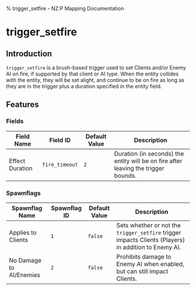 % trigger_setfire - NZ:P Mapping Documentation
# trigger_setfire

## Introduction

`trigger_setfire` is a brush-based trigger used to set Clients and/or Enemy AI on fire, if supported by that client or AI type. When the entity collides with the entity, they will be set alight, and continue to be on fire as long as they are in the trigger plus a duration specified in the entity field.

## Features

### Fields

| Field Name | Field ID | Default Value | Description |
|---|---|---|---|
| Effect Duration | `fire_timeout` | `2` | Duration (in seconds) the entity will be on fire after leaving the trigger bounds.

### Spawnflags

| Spawnflag Name | Spawnflag ID | Default Value | Description |
|---|---|---|---|
| Applies to Clients | `1` | `false` | Sets whether or not the `trigger_setfire` trigger impacts Clients (Players) in addition to Enemy AI.
| No Damage to AI/Enemies  | `2` | `false` | Prohibits damage to Enemy AI when enabled, but can still impact Clients.
